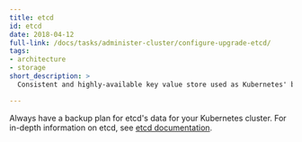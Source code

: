 ```yaml
---
title: etcd
id: etcd
date: 2018-04-12
full-link: /docs/tasks/administer-cluster/configure-upgrade-etcd/
tags:
- architecture
- storage
short_description: >
  Consistent and highly-available key value store used as Kubernetes' backing store for all cluster data.

---
```


Always have a backup plan for etcd's data for your Kubernetes cluster. For in-depth information on etcd, see [etcd documentation](https://github.com/coreos/etcd/blob/master/Documentation/docs.md).


